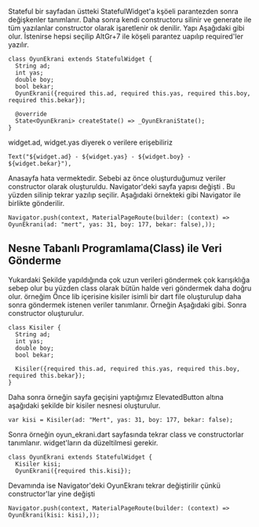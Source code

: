 Stateful bir sayfadan üstteki StatefulWidget'a kşöeli parantezden sonra değişkenler tanımlanır. Daha sonra kendi constructoru silinir ve generate ile tüm yazılanlar constructor olarak işaretlenir ok denilir. Yapı Aşağıdaki gibi olur. İstenirse hepsi seçilip AltGr+7 ile köşeli parantez uapılıp required'ler yazılır.
```
class OyunEkrani extends StatefulWidget {
  String ad;
  int yas;
  double boy;
  bool bekar;
  OyunEkrani({required this.ad, required this.yas, required this.boy, required this.bekar});

  @override
  State<OyunEkrani> createState() => _OyunEkraniState();
}
```
 widget.ad, widget.yas diyerek o verilere erişebiliriz
 ```
Text("${widget.ad} - ${widget.yas} - ${widget.boy} - ${widget.bekar}"),
```
Anasayfa hata vermektedir. Sebebi az önce oluşturduğumuz veriler constructor olarak oluşturuldu. Navigator'deki sayfa yapısı değişti . Bu yüzden silinip tekrar yazılıp seçilir. Aşağıdaki örnekteki gibi Navigator ile birlikte gönderilir.
```
Navigator.push(context, MaterialPageRoute(builder: (context) => OyunEkrani(ad: "mert", yas: 31, boy: 177, bekar: false),));
```

## Nesne Tabanlı Programlama(Class) ile Veri Gönderme
Yukardaki Şekilde yapıldığında çok uzun verileri göndermek çok karışıklığa sebep olur bu yüzden class olarak bütün halde veri göndermek daha doğru olur. örneğim Önce lib içerisine kisiler isimli bir dart file oluşturulup daha sonra göndermek istenen veriler  tanımlanır. Örneğin Aşağıdaki gibi. Sonra constructor oluşturulur.
```
class Kisiler {
  String ad;
  int yas;
  double boy;
  bool bekar;

  Kisiler({required this.ad, required this.yas, required this.boy, required this.bekar});
}
```

Daha sonra örneğin sayfa geçişini yaptığımız ElevatedButton altına  aşağıdaki şekilde bir kisiler nesnesi oluşturulur.
```
var kisi = Kisiler(ad: "Mert", yas: 31, boy: 177, bekar: false);
```
Sonra örneğin oyun_ekrani.dart sayfasında tekrar class ve constructorlar tanımlanır. widget'ların da düzeltilmesi gerekir.
```
class OyunEkrani extends StatefulWidget {
  Kisiler kisi;
  OyunEkrani({required this.kisi});
```
Devamında ise Navigator'deki OyunEkranı tekrar değiştirilir çünkü constructor'lar yine değişti
```
Navigator.push(context, MaterialPageRoute(builder: (context) => OyunEkrani(kisi: kisi),));
```
